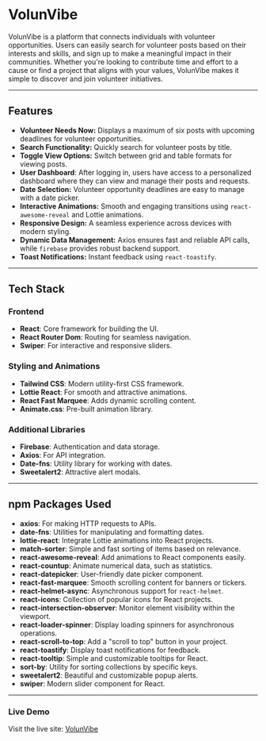 # VolunVibe

VolunVibe is a platform that connects individuals with volunteer opportunities. Users can easily search for volunteer posts based on their interests and skills, and sign up to make a meaningful impact in their communities. Whether you're looking to contribute time and effort to a cause or find a project that aligns with your values, VolunVibe makes it simple to discover and join volunteer initiatives.

---

## Features
- **Volunteer Needs Now:** Displays a maximum of six posts with upcoming deadlines for volunteer opportunities.
- **Search Functionality:** Quickly search for volunteer posts by title.
- **Toggle View Options:** Switch between grid and table formats for viewing posts.
- **User Dashboard**: After logging in, users have access to a personalized dashboard where they can view and manage their posts and requests.
- **Date Selection:** Volunteer opportunity deadlines are easy to manage with a date picker.
- **Interactive Animations:** Smooth and engaging transitions using `react-awesome-reveal` and Lottie animations.
- **Responsive Design:** A seamless experience across devices with modern styling.
- **Dynamic Data Management:** Axios ensures fast and reliable API calls, while `firebase` provides robust backend support.
- **Toast Notifications:** Instant feedback using `react-toastify`.


---

## Tech Stack
### Frontend
- **React**: Core framework for building the UI.
- **React Router Dom**: Routing for seamless navigation.
- **Swiper**: For interactive and responsive sliders.

### Styling and Animations
- **Tailwind CSS**: Modern utility-first CSS framework.
- **Lottie React**: For smooth and attractive animations.
- **React Fast Marquee**: Adds dynamic scrolling content.
- **Animate.css**: Pre-built animation library.

### Additional Libraries
- **Firebase**: Authentication and data storage.
- **Axios**: For API integration.
- **Date-fns**: Utility library for working with dates.
- **Sweetalert2**: Attractive alert modals.

---

## npm Packages Used
- **axios**: For making HTTP requests to APIs.
- **date-fns**: Utilities for manipulating and formatting dates.
- **lottie-react**: Integrate Lottie animations into React projects.
- **match-sorter**: Simple and fast sorting of items based on relevance.
- **react-awesome-reveal**: Add animations to React components easily.
- **react-countup**: Animate numerical data, such as statistics.
- **react-datepicker**: User-friendly date picker component.
- **react-fast-marquee**: Smooth scrolling content for banners or tickers.
- **react-helmet-async**: Asynchronous support for `react-helmet`.
- **react-icons**: Collection of popular icons for React projects.
- **react-intersection-observer**: Monitor element visibility within the viewport.
- **react-loader-spinner**: Display loading spinners for asynchronous operations.
- **react-scroll-to-top**: Add a "scroll to top" button in your project.
- **react-toastify**: Display toast notifications for feedback.
- **react-tooltip**: Simple and customizable tooltips for React.
- **sort-by**: Utility for sorting collections by specific keys.
- **sweetalert2**: Beautiful and customizable popup alerts.
- **swiper**: Modern slider component for React.

---

### Live Demo
Visit the live site: [VolunVibe](https://volunvibe.web.app/)
